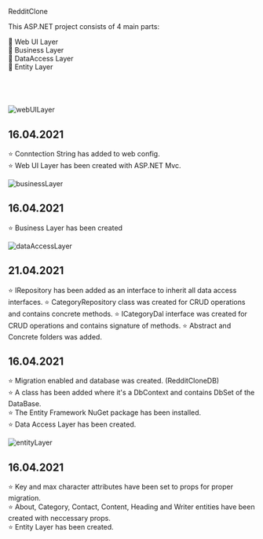  RedditClone 

This ASP.NET project consists of 4 main parts:

:pushpin: Web UI Layer  <br>
:pushpin: Business Layer <br>
:pushpin: DataAccess Layer <br>
:pushpin: Entity Layer <br>

#
<br>

![webUILayer](https://user-images.githubusercontent.com/75935753/115037508-34725f00-9ed7-11eb-8a29-483eac50d6aa.png)

## 16.04.2021 <br>

:star: Conntection String has added to web config. <br>
:star: Web UI Layer has been created with ASP.NET Mvc. <br>

![businessLayer](https://user-images.githubusercontent.com/75935753/115037482-30464180-9ed7-11eb-8cba-a15665f854be.jpg)

## 16.04.2021 <br>

:star: Business Layer has been created <br>


![dataAccessLayer](https://user-images.githubusercontent.com/75935753/115037492-32100500-9ed7-11eb-8dc2-8bac6bf8f6c1.jpg)

## 21.04.2021 <br>

:star: IRepository has been added as an interface to inherit all data access interfaces.
:star: CategoryRepository class was created for CRUD operations and contains concrete methods.
:star: ICategoryDal interface was created for CRUD operations and contains signature of methods.
:star: Abstract and Concrete folders was added.
## 16.04.2021 <br>

:star: Migration enabled and database was created. (RedditCloneDB) <br>
:star: A class has been added where it's a DbContext and contains DbSet of the DataBase. <br>
:star: The Entity Framework NuGet package has been installed. <br>
:star: Data Access Layer has been created.<br>  

![entityLayer](https://user-images.githubusercontent.com/75935753/115037502-33413200-9ed7-11eb-8d61-8909efcb18f2.jpg)

## 16.04.2021 <br>

:star: Key and max character attributes have been set to props for proper migration. <br>
:star: About, Category, Contact, Content, Heading and Writer entities have been created with neccessary props. <br>
:star: Entity Layer has been created. <br>
